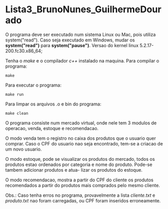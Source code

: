 # Lista3_BrunoNunes_GuilhermeDourado

O programa deve ser executado num sistema Linux ou Mac, pois utiliza system("read").
Caso seja executado em Windows, mudar os **system("read")** para **system("pause")**.
Versao do kernel linux 5.2.17-200.fc30.x86_64;

Tenha o *make* e o compilador *c++* instalado na maquina.
Para compilar o programa:

`make`

Para executar o programa:

`make run`

Para limpar os arquivos .o e bin do programa:

`make clean`


O programa consiste num mercado virtual, onde nele tem 3 modulos de operacao, 
venda, estoque e recomendacao.

O modo venda tem o registro no caixa dos produtos que o usuario quer comprar.
Caso o CPF do usuario nao seja encontrado, tem-se a criacao de um novo usuario.

O modo estoque, pode se visualizar os produtos do mercado, todos os produtos estao
ordenados por categoria e nome do produto. Pode-se tambem adicionar produtos e atua-
lizar os produtos do estoque.

O modo recomendacao, mostra a partir do CPF do cliente os produtos recomendados a 
partir do produtos mais comprados pelo mesmo cliente.

Obs.: Caso tenha erros no programa, provavelmente a lista *cliente.txt* e *produto.txt* 
nao foram carregadas, ou CPF foram inseridos erroneamente.
